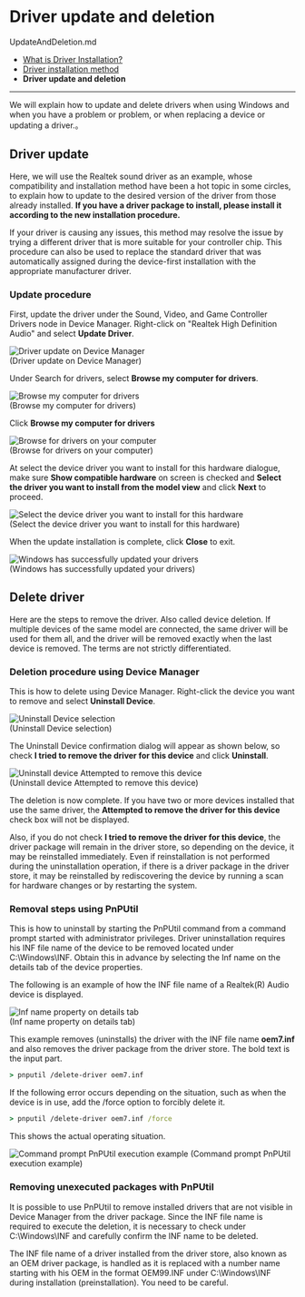 # Driver update and deletion

UpdateAndDeletion.md

- [What is Driver Installation?](DriverInstallation.md)
- [Driver installation method](HowToInstall.md)
- **Driver update and deletion**

----

We will explain how to update and delete drivers when using Windows and when you have a problem or problem, or when replacing a device or updating a driver.。

## Driver update

Here, we will use the Realtek sound driver as an example, whose compatibility and installation method have been a hot topic in some circles, to explain how to update to the desired version of the driver from those already installed.
**If you have a driver package to install, please install it according to the new installation procedure.**

If your driver is causing any issues, this method may resolve the issue by trying a different driver that is more suitable for your controller chip.
This procedure can also be used to replace the standard driver that was automatically assigned during the device-first installation with the appropriate manufacturer driver.

### Update procedure

  First, update the driver under the Sound, Video, and Game Controller Drivers node in Device Manager.
  Right-click on "Realtek High Definition Audio" and select **Update Driver**.

![Driver update on Device Manager](C-1.png)
<br/>
(Driver update on Device Manager)

Under Search for drivers, select **Browse my computer for drivers**.

![Browse my computer for drivers](C-2.png)
<br/>
(Browse my computer for drivers)

Click **Browse my computer for drivers**

![Browse for drivers on your computer](C-3.png)
<br/>
(Browse for drivers on your computer)

At select the device driver you want to install for this hardware dialogue,
make sure **Show compatible hardware** on screen is checked and **Select the driver you want to install from the model view** and click **Next** to proceed. 

![Select the device driver you want to install for this hardware](C-4.png)
<br/>
(Select the device driver you want to install for this hardware)

When the update installation is complete, click **Close** to exit.

![Windows has successfully updated your drivers](C-5.png)
<br/>
(Windows has successfully updated your drivers)

## Delete driver

Here are the steps to remove the driver. Also called device deletion.
If multiple devices of the same model are connected, the same driver will be used for them all, and the driver will be removed exactly when the last device is removed.
The terms are not strictly differentiated.

### Deletion procedure using Device Manager

This is how to delete using Device Manager.
Right-click the device you want to remove and select **Uninstall Device**.

![ Uninstall Device selection](C-6.png)
<br/>
(Uninstall Device selection)

The Uninstall Device confirmation dialog will appear as shown below, so check **I tried to remove the driver for this device** and click **Uninstall**.

![Uninstall device Attempted to remove this device](C-7.png)
<br/>
(Uninstall device Attempted to remove this device)

The deletion is now complete.
If you have two or more devices installed that use the same driver, the **Attempted to remove the driver for this device** check box will not be displayed.

Also, if you do not check **I tried to remove the driver for this device**, the driver package will remain in the driver store, so depending on the device, it may be reinstalled immediately.
Even if reinstallation is not performed during the uninstallation operation, if there is a driver package in the driver store, it may be reinstalled by rediscovering the device by running a scan for hardware changes or by restarting the system.

###  Removal steps using PnPUtil

This is how to uninstall by starting the PnPUtil command from a command prompt started with administrator privileges.
Driver uninstallation requires his INF file name of the device to be removed located under C:\Windows\INF.
Obtain this in advance by selecting the Inf name on the details tab of the device properties.

The following is an example of how the INF file name of a Realtek(R) Audio device is displayed.

![Inf name property on details tab](C-8.png)
<br/>
(Inf name property on details tab)

This example removes (uninstalls) the driver with the INF file name **oem7.inf** and also removes the driver package from the driver store. The bold text is the input part.

```cmd
> pnputil /delete-driver oem7.inf
```

If the following error occurs depending on the situation, such as when the device is in use, add the /force option to forcibly delete it.

```cmd
> pnputil /delete-driver oem7.inf /force
```

This shows the actual operating situation.

![Command prompt PnPUtil execution example](C-9.png)
(Command prompt PnPUtil execution example)

### Removing unexecuted packages with PnPUtil

It is possible to use PnPUtil to remove installed drivers that are not visible in Device Manager from the driver package.
Since the INF file name is required to execute the deletion, it is necessary to check under C:\Windows\INF and carefully confirm the INF name to be deleted.

The INF file name of a driver installed from the driver store, also known as an OEM driver package, is handled as it is replaced with a number name starting with his OEM in the format OEM99.INF under C:\Windows\INF during installation (preinstallation).
You need to be careful.
